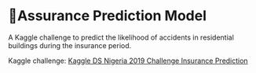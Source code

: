 # 🤖Assurance Prediction Model 


A Kaggle challenge to predict the likelihood of accidents in residential buildings during the insurance period.


Kaggle challenge: 
[Kaggle DS Nigeria 2019 Challenge Insurance Prediction](https://pages.github.com/)